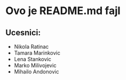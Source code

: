 # Ovo je README.md fajl

## Ucesnici:
- Nikola Ratinac
- Tamara Marinkovic
- Lena Stankovic
- Marko Milivojevic
- Mihailo Andonovic

